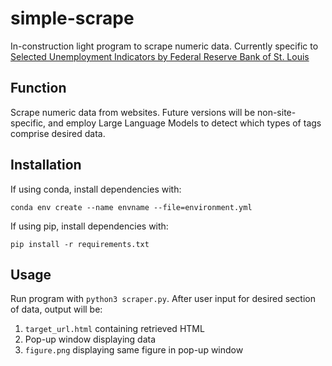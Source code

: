 # simple-scrape
In-construction light program to scrape numeric data. Currently specific to [Selected Unemployment Indicators by Federal Reserve Bank of St. Louis](https://fred.stlouisfed.org/release/tables?rid=50&eid=3029&od=#)
## Function
Scrape numeric data from websites. Future versions will be non-site-specific, and employ Large Language Models to detect which types of tags comprise desired data. 
## Installation
If using conda, install dependencies with:
```
conda env create --name envname --file=environment.yml
```
If using pip, install dependencies with:
```
pip install -r requirements.txt
```
## Usage
Run program with ```python3 scraper.py```. After user input for desired section of data, output will be: 
1. ```target_url.html``` containing retrieved HTML
2. Pop-up window displaying data
3. ```figure.png``` displaying same figure in pop-up window
